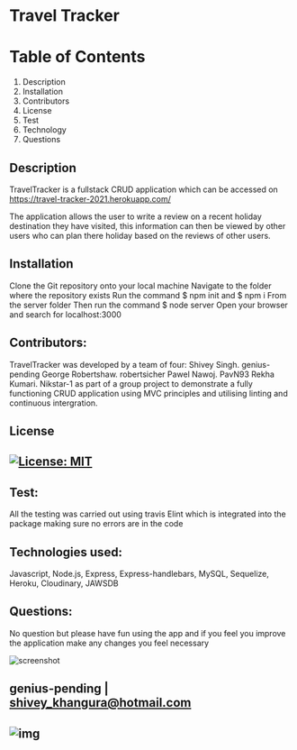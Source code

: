 # Travel Tracker

# Table of Contents
1. Description
2. Installation
3. Contributors
4. License
5. Test
6. Technology
7. Questions


## Description
TravelTracker is a fullstack CRUD application which can be accessed on https://travel-tracker-2021.herokuapp.com/

The application allows the user to write a review on a recent holiday destination they have visited, this information can then be viewed by other users who can plan there
holiday based on the reviews of other users.

## Installation
Clone the Git repository onto your local machine
Navigate to the folder where the repository exists
Run the command $ npm init and $ npm i
From the server folder
Then run the command $ node server
Open your browser and search for localhost:3000

## Contributors: 
TravelTracker was developed by a team of four:
Shivey Singh. genius-pending
George Robertshaw. robertsicher
Pawel Nawoj. PavN93 
Rekha Kumari. Nikstar-1
as part of a group project to demonstrate a fully functioning CRUD application using MVC principles and utilising linting and continuous intergration.

## License
## [![License: MIT](https://img.shields.io/badge/License-MIT-yellow.svg)](https://opensource.org/licenses/MIT)

## Test:
All the testing was carried out using travis Elint which is integrated into the package making sure no errors are in the code 

## Technologies used:
Javascript,
Node.js,
Express,
Express-handlebars,
MySQL,
Sequelize,
Heroku,
Cloudinary,
JAWSDB

## Questions:

No question but please have fun using the app and if you feel you improve the application make any changes you feel necessary

![screenshot](https://user-images.githubusercontent.com/67982777/105606118-52746b80-5d8f-11eb-9352-f0bfb1f5b32b.png)


## genius-pending | shivey_khangura@hotmail.com
## ![img](https://avatars2.githubusercontent.com/u/67982777?v=4)











